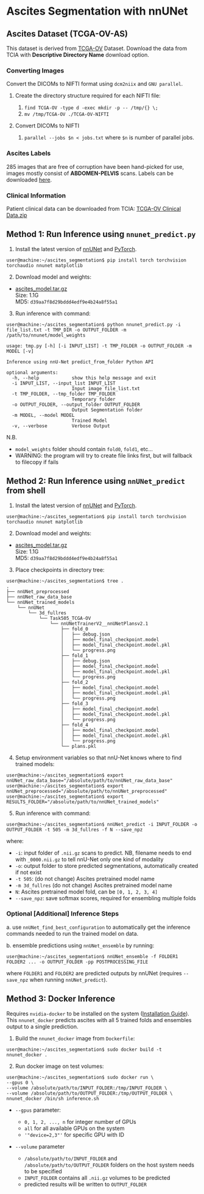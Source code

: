 # Ascites Segmentation with nnUNet

## Ascites Dataset (TCGA-OV-AS)

This dataset is derived from [TCGA-OV](https://wiki.cancerimagingarchive.net/pages/viewpage.action?pageId=7569497) Dataset. Download the data from TCIA with **Descriptive Directory Name** download option.

### Converting Images

Convert the DICOMs to NIFTI format using `dcm2niix` and `GNU parallel`.

1. Create the directory structure required for each NIFTI file:
   1. `find TCGA-OV -type d -exec mkdir -p -- /tmp/{} \;`
   2. `mv /tmp/TCGA-OV ./TCGA-OV-NIFTI`

2. Convert DICOMs to NIFTI
   1. `parallel --jobs $n < jobs.txt` where `$n` is number of parallel jobs.

### Ascites Labels

285 images that are free of corruption have been hand-picked for use, images mostly consist of **ABDOMEN-PELVIS** scans. Labels can be downloaded [here](https://nihcc.box.com/s/uea6qbmrd5rgdup7jufga1k7pavas671).

### Clinical Information

Patient clinical data can be downloaded from TCIA: [TCGA-OV Clinical Data.zip
](https://wiki.cancerimagingarchive.net/download/attachments/7569497/TCGA-OV%20Clinical%20Data%201516.zip?version=1&modificationDate=1452105785692&api=v2)


## Method 1: Run Inference using `nnunet_predict.py`

1. Install the latest version of [nnUNet](https://github.com/MIC-DKFZ/nnUNet#installation) and [PyTorch](https://pytorch.org/get-started/locally/).

```shell
user@machine:~/ascites_segmentation$ pip install torch torchvision torchaudio nnunet matplotlib
```

2. Download model and weights:

- [ascites_model.tar.gz](https://nihcc.app.box.com/s/oc81mic9k8vre30fq0eanxqp9kdwern2) 
<br> Size: 1.1G <br> MD5: `d39aa7f8d29bddd4edf9e4b24a8f55a1`

3. Run inference with command:

```shell
user@machine:~/ascites_segmentation$ python nnunet_predict.py -i file_list.txt -t TMP_DIR -o OUTPUT_FOLDER -m /path/to/nnunet/model_weights
```

```shell
usage: tmp.py [-h] [-i INPUT_LIST] -t TMP_FOLDER -o OUTPUT_FOLDER -m MODEL [-v]

Inference using nnU-Net predict_from_folder Python API

optional arguments:
  -h, --help            show this help message and exit
  -i INPUT_LIST, --input_list INPUT_LIST
                        Input image file_list.txt
  -t TMP_FOLDER, --tmp_folder TMP_FOLDER
                        Temporary folder
  -o OUTPUT_FOLDER, --output_folder OUTPUT_FOLDER
                        Output Segmentation folder
  -m MODEL, --model MODEL
                        Trained Model
  -v, --verbose         Verbose Output
```



N.B. 
- `model_weights` folder should contain `fold0`, `fold1`, etc...
- WARNING: the program will try to create file links first, but will fallback to filecopy if fails


## Method 2: Run Inference using `nnUNet_predict` from shell

1. Install the latest version of [nnUNet](https://github.com/MIC-DKFZ/nnUNet#installation) and [PyTorch](https://pytorch.org/get-started/locally/).

```shell
user@machine:~/ascites_segmentation$ pip install torch torchvision torchaudio nnunet matplotlib
```

2. Download model and weights:

- [ascites_model.tar.gz](https://nihcc.app.box.com/s/oc81mic9k8vre30fq0eanxqp9kdwern2) 
<br> Size: 1.1G <br> MD5: `d39aa7f8d29bddd4edf9e4b24a8f55a1`

3. Place checkpoints in directory tree:

```shell
user@machine:~/ascites_segmentation$ tree .
.
├── nnUNet_preprocessed
├── nnUNet_raw_data_base
└── nnUNet_trained_models
    └── nnUNet
        └── 3d_fullres
            └── Task505_TCGA-OV
                └── nnUNetTrainerV2__nnUNetPlansv2.1
                    ├── fold_0
                    │   ├── debug.json
                    │   ├── model_final_checkpoint.model
                    │   ├── model_final_checkpoint.model.pkl
                    │   └── progress.png
                    ├── fold_1
                    │   ├── debug.json
                    │   ├── model_final_checkpoint.model
                    │   ├── model_final_checkpoint.model.pkl
                    │   └── progress.png
                    ├── fold_2
                    │   ├── model_final_checkpoint.model
                    │   ├── model_final_checkpoint.model.pkl
                    │   └── progress.png
                    ├── fold_3
                    │   ├── model_final_checkpoint.model
                    │   ├── model_final_checkpoint.model.pkl
                    │   └── progress.png
                    ├── fold_4
                    │   ├── model_final_checkpoint.model
                    │   ├── model_final_checkpoint.model.pkl
                    │   └── progress.png
                    └── plans.pkl
```

4. Setup environment variables so that nnU-Net knows where to find trained models: 

```shell
user@machine:~/ascites_segmentation$ export nnUNet_raw_data_base="/absolute/path/to/nnUNet_raw_data_base"
user@machine:~/ascites_segmentation$ export nnUNet_preprocessed="/absolute/path/to/nnUNet_preprocessed"
user@machine:~/ascites_segmentation$ export RESULTS_FOLDER="/absolute/path/to/nnUNet_trained_models"
```

5. Run inference with command:

```shell
user@machine:~/ascites_segmentation$ nnUNet_predict -i INPUT_FOLDER -o OUTPUT_FOLDER -t 505 -m 3d_fullres -f N --save_npz 
```

where:
- `-i`: input folder of `.nii.gz` scans to predict. NB, filename needs to end with `_0000.nii.gz` to tell nnU-Net only one kind of modality
- `-o`: output folder to store predicted segmentations, automatically created if not exist
- `-t 505`: (do not change) Ascites pretrained model name
- `-m 3d_fullres` (do not change) Ascites pretrained model name
- `N`: Ascites pretrained model fold, can be `[0, 1, 2, 3, 4]`
- `--save_npz`: save softmax scores, required for ensembling multiple folds 

### Optional [Additional] Inference Steps

a. use `nnUNet_find_best_configuration` to automatically get the inference commands needed to run the trained model on data.

b. ensemble predictions using `nnUNet_ensemble` by running:

```shell
user@machine:~/ascites_segmentation$ nnUNet_ensemble -f FOLDER1 FOLDER2 ... -o OUTPUT_FOLDER -pp POSTPROCESSING_FILE
```

where `FOLDER1` and `FOLDER2` are predicted outputs by nnUNet (requires `--save_npz` when running `nnUNet_predict`).

## Method 3: Docker Inference

Requires `nvidia-docker` to be installed on the system ([Installation Guide](https://docs.nvidia.com/datacenter/cloud-native/container-toolkit/install-guide.html)). This `nnunet_docker` predicts ascites with all 5 trained folds and ensembles output to a single prediction.

1. Build the `nnunet_docker` image from `Dockerfile`:

```shell
user@machine:~/ascites_segmentation$ sudo docker build -t nnunet_docker .
```

2. Run docker image on test volumes:

```shell
user@machine:~/ascites_segmentation$ sudo docker run \
--gpus 0 \
--volume /absolute/path/to/INPUT_FOLDER:/tmp/INPUT_FOLDER \
--volume /absolute/path/to/OUTPUT_FOLDER:/tmp/OUTPUT_FOLDER \
nnunet_docker /bin/sh inference.sh
```



- `--gpus` parameter:
  - `0, 1, 2, ..., n` for integer number of GPUs 
  - `all` for all available GPUs on the system
  - `'"device=2,3"'` for specific GPU with ID

- `--volume` parameter
  - `/absolute/path/to/INPUT_FOLDER` and `/absolute/path/to/OUTPUT_FOLDER` folders on the host system needs to be specified
  - `INPUT_FOLDER` contains all `.nii.gz` volumes to be predicted
  - predicted results will be written to `OUTPUT_FOLDER`

